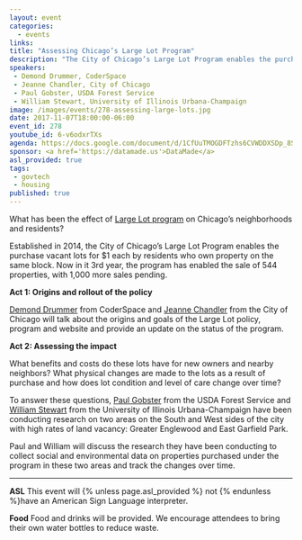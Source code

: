 ```yaml
---
layout: event
categories: 
  - events
links:
title: "Assessing Chicago’s Large Lot Program"
description: "The City of Chicago’s Large Lot Program enables the purchase vacant lots for $1 each by residents who own property on the same block. What benefits and costs do these lots have for new owners? What physical changes are made to the lots? To answer these questions, Paul Gobster from the USDA Forest Service and William Stewart from the University of Illinois Urbana-Champaign will share their research on two areas on the South and West sides of the city with high rates of land vacancy."
speakers:
 - Demond Drummer, CoderSpace
 - Jeanne Chandler, City of Chicago
 - Paul Gobster, USDA Forest Service
 - William Stewart, University of Illinois Urbana-Champaign
image: /images/events/278-assessing-large-lots.jpg
date: 2017-11-07T18:00:00-06:00
event_id: 278
youtube_id: 6-v6odxrTXs
agenda: https://docs.google.com/document/d/1CfUuTMOGDFTzhs6CVWDDXSDp_8StggLHDe3J5LWCoNo/edit#
sponsor: <a href='https://datamade.us'>DataMade</a>
asl_provided: true
tags: 
 - govtech
 - housing
published: true
---
```


What has been the effect of [Large Lot program](https://www.largelots.org/) on Chicago’s neighborhoods and residents? 

Established in 2014, the City of Chicago’s Large Lot Program enables the purchase vacant lots for $1 each by residents who own property on the same block. Now in it 3rd year, the program has enabled the sale of 544 properties, with 1,000 more sales pending.

**Act 1: Origins and rollout of the policy**

[Demond Drummer](https://www.linkedin.com/in/demonddrummer/) from CoderSpace and [Jeanne Chandler](https://www.linkedin.com/in/jeanne-chandler-46985843/) from the City of Chicago will talk about the origins and goals of the Large Lot policy, program and website and provide an update on the status of the program.

**Act 2: Assessing the impact**

What benefits and costs do these lots have for new owners and nearby neighbors? What physical changes are made to the lots as a result of purchase and how does lot condition and level of care change over time? 

To answer these questions, [Paul Gobster](https://www.nrs.fs.fed.us/people/Gobster) from the USDA Forest Service and [William Stewart](https://landarch.illinois.edu/faculty/william-stewart) from the University of Illinois Urbana-Champaign have been conducting research on two areas on the South and West sides of the city with high rates of land vacancy: Greater Englewood and East Garfield Park.

Paul and William will discuss the research they have been conducting to collect social and environmental data on properties purchased under the program in these two areas and track the changes over time.

---

**ASL** This event will {% unless page.asl_provided %} not {% endunless %}have an American Sign Language interpreter.

**Food** Food and drinks will be provided. We encourage attendees to bring their own water bottles to reduce waste.